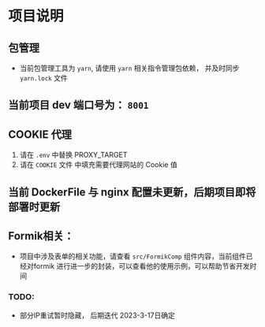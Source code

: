 # 项目说明

## 包管理
* 当前包管理工具为 `yarn`, 请使用 `yarn` 相关指令管理包依赖， 并及时同步 `yarn.lock` 文件

## 当前项目 dev 端口号为： `8001`

## COOKIE 代理

1. 请在 `.env` 中替换 PROXY_TARGET
2. 请在 `COOKIE` 文件 中填充需要代理网站的 Cookie 值

## 当前 DockerFile 与 nginx 配置未更新，后期项目即将部署时更新

## Formik相关：

* 项目中涉及表单的相关功能，请查看 `src/FormikComp` 组件内容，当前组件已经对formik 进行进一步的封装，可以查看他的使用示例，可以帮助节省开发时间


### TODO:

* 部分IP重试暂时隐藏， 后期迭代 2023-3-17日确定
